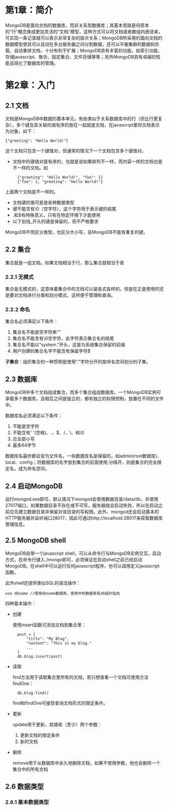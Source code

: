 # 第1章：简介

MongoDB是面向文档的数据库，而非关系型数据库；其基本思路是将原本的“行”概念换成更加灵活的“文档”模型，这种方式可以将文档或者数组内嵌进来，可实现一条记录就可以表示非常复杂的层次关系；MongoDB所采用的面向文档的数据模型使其可以自动在多台服务器之间分割数据，还可以平衡集群的数据和负载，自动重排文档，十分有利于扩展；MongoDB具有丰富的功能，如索引功能、存储javascript、聚合、固定集合、文件存储等等；另外MongoDB具有卓越的性能且简化了数据库的管理。

# 第2章：入门

## 2.1 文档

文档是MongoDB中数据的基本单元，有些类似于关系数据库中的行（但比行更复杂），多个键及其关联的值有序的放在一起就是文档，在javascript里将文档表示为对象，如下：

	{"greeting": "Hello World!"}
这个文档只包含一个键值对，但通常的情况下一个文档包含多个键值对。

* 文档中的键值对是有序的，也就是说如果排列不一样，而内容一样的文档也是不一样的文档。如

		{"greeting": "Hello World!", "foo": 1}
		{"foo": 1, "greeting": "Hello World!"}
上面两个文档是不一样的。
* 文档键的值可是是各种数据类型
* 键不能含有\0（空字符），这个字符用于表示键的结尾
* .和$有特殊意义，只有在特定环境下才能使用
* 以下划线_开头的键是保留的，但不严格要求

MongoDB不但区分类型，也区分大小写，且MongoDB不能有重复的键。

## 2.2 集合

集合就是一组文档。如果文档相当于行，那么集合就相当于表

### 2.2.1 无模式

集合是无模式的，这意味着集合中的文档可以是各式各样的，但是在正是使用时还是要对文档进行分类和划分模式，这样便于管理和查询。

### 2.2.2 命名

集合名必须满足以下条件：
1. 集合名不能是空字符串""
2. 集合名不能含有\0空字符，此字符表示集合名的结尾
3. 集合名不能以“system.”开头，这是为系统集合保留的前缀
4. 用户创建的集合名字不能含有保留字符$

**子集合**：组织集合的一种惯例是使用“.”字符分开的按命名空间划分的子集。

## 2.3 数据库

MongoDB中多个文档组成集合，而多个集合组成数据库。一个MongoDB实例可承载多个数据库，且相互之间是独立的，都有独立的权限控制，放置在不同的文件中。

数据库名必须满足以下条件：
1. 不能是空字符
2. 不能含有' '(空格)、.、$、/、\、和\0
3. 应全部小写
4. 最多64字节

数据库名最终都会变为文件名，一些数据库名是保留的，如admin(root数据库)、local、config；将数据库的名字放到集合的前面使用.分隔开，则是集合的完全限定名，成为命名空间。

## 2.4 启动MongoDB

运行mongod.exe即可，默认情况下mongod会使用数据目录/data/db，并使用27017端口，如果数据目录不存在或不可写，服务器就会启动失败，所以在启动之前应先建立数据目录并保留对该目录的写权限。此外，mongod还会启动基本的HTTP服务器并监听端口28017，因此可通过http://localhost:28017来获取数据库管理信息。

## 2.5 MongoDB shell

MongoDB自带一个javascript shell，可以从命令行与MongoDB实例交互。启动方式，在命令行键入./mongo即可，必须保证在启动shell之前已经启动MongoDB。在shell中可以运行任何javascript程序，也可以调用定义javascript函数。

此外shell还提供类似SQL的语法操作：

	use dbname //使用dbname数据库，使用中的数据库有db指针指向

四种基本操作：

* 创建

	使用insert函数可添加文档到集合里：

		post = {
			"title": "My Blog",
			"content": "This is my blog."
			...
		}
		db.blog.insert(post)
* 读取

	find方法用于读取集合里所有的文档，若只想查看一个文档可使用方法findOne：

		db.blog.find()
	find和findOne可接受查询文档形式的限定条件。
* 更新

	update用于更新，其接收（至少）两个参数：
	1. 更新文档的限定条件
	2. 新的文档
* 删除

	remove用于从数据库中永久地删除文档，如果不使用参数，他也会删除一个集合中的所有文档

## 2.6 数据类型

### 2.6.1 基本数据类型